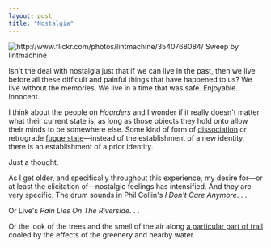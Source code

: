 ```yaml
---
layout: post
title: "Nostalgia"
---
```


<img src="http://farm4.static.flickr.com/3551/3540768084_d6971c7b66.jpg" title="http://www.flickr.com/photos/lintmachine/3540768084/ Sweep by lintmachine">

Isn't the deal with nostalgia just that if we can live in the past, then we live before all these difficult and painful things that have happened to us? We live without the memories. We live in a time that was safe. Enjoyable. Innocent. 

I think about the people on _Hoarders_ and I wonder if it really doesn't matter what their current state is, as long as those objects they hold onto allow their minds to be somewhere else. Some kind of form of [dissociation](http://en.wikipedia.org/wiki/Dissociation) or retrograde [fugue state](http://en.wikipedia.org/wiki/Fugue_state)&mdash;instead of the establishment of a new identity, there is an establishment of a prior identity.

Just a thought.

As I get older, and specifically throughout this experience, my desire for&mdash;or at least the elicitation of&mdash;nostalgic feelings has intensified. And they are very specific. The drum sounds in Phil Collin's _I Don't Care Anymore_. . .

Or Live's _Pain Lies On The Riverside_. . .

Or the look of the trees and the smell of the air along [a particular part of trail](http://maps.google.com/?ie=UTF8&hq=&hnear=6906+Pasadena+Ave,+Dallas,+Texas+75214&t=h&ll=32.805289,-96.728257&spn=0.00271,0.005016&z=18) cooled by the effects of the greenery and nearby water.
